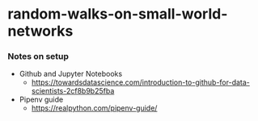 # random-walks-on-small-world-networks

### Notes on setup
- Github and Jupyter Notebooks
  - https://towardsdatascience.com/introduction-to-github-for-data-scientists-2cf8b9b25fba 
- Pipenv guide 
  - https://realpython.com/pipenv-guide/
